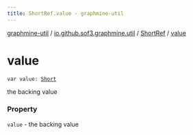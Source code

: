 ```yaml
---
title: ShortRef.value - graphmine-util
---
```


[graphmine-util](../../index.html) / [io.github.sof3.graphmine.util](../index.html) / [ShortRef](index.html) / [value](./value.html)

# value

`var value: `[`Short`](https://kotlinlang.org/api/latest/jvm/stdlib/kotlin/-short/index.html)

the backing value

### Property

`value` - the backing value